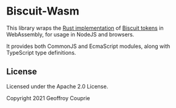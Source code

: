# Biscuit-Wasm

This library wraps the [Rust implementation](https://github.com/biscuit-auth) of [Biscuit tokens](https://www.biscuitsec.org) in WebAssembly, for usage in NodeJS and browsers.

It provides both CommonJS and EcmaScript modules, along with TypeScript type definitions.

## License

Licensed under the Apache 2.0 License.

Copyright 2021 Geoffroy Couprie
